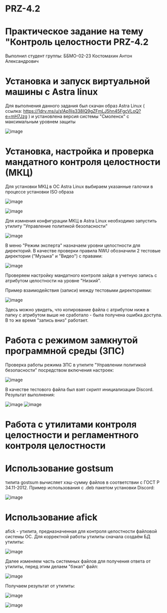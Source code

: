 # PRZ-4.2
# Практическое задание на тему "Контроль целостности PRZ-4.2
Выполнил студент группы: ББМО-02-23 Костомахин Антон Александрович
# Установка и запуск виртуальной машины с Astra linux
Для выполнения данного задания был скачан образ Astra Linux ( ссылка: https://1drv.ms/u/s!Ap1Ijs338IQ9gZFmLJ5hn45FgcVLoQ?e=mH7Jzg ) и установлена версия системы "Смоленск" с максимальным уровнем защиты

![image](https://github.com/KOSTILET/PRZ-4.2/assets/64083435/fd4c6ac8-f695-45e1-b25c-938fce443faf)
# Установка, настройка и проверка мандатного контроля целостности (МКЦ)
Для установки МКЦ в ОС Astra Linux выбираем указанные галочки в процессе установки ISO образа

![image](https://github.com/KOSTILET/PRZ-4.2/assets/64083435/d3eb75bc-adae-4c8e-8533-75266e5f08e6)

![image](https://github.com/KOSTILET/PRZ-4.2/assets/64083435/7667451d-380b-4f05-abee-bd549967dcf4)

Для измнения конфигурации МКЦ в Astra Linux необходимо запустить утилиту "Управление политикой безопасности"

![image](https://github.com/KOSTILET/PRZ-4.2/assets/64083435/bdb07ebd-bdb5-4738-8920-88d71309c370)

В меню "Режим эксперта" назначаем уровни целостности для директорий. В качестве проверки правила NWU обозначили 2 тестовые директории ("Музыка" и "Видео") с правами:

![image](https://github.com/KOSTILET/PRZ-4.2/assets/64083435/2fd0f01e-e7c5-43a7-b74a-699b1252ca8b)

Проверяем настройку мандатного контроля зайдя в учетную запись с атрибутом целостности на уровне "Низкий".

Пример взаимодействия (записи) между тестовыми директориями:

![image](https://github.com/KOSTILET/PRZ-4.2/assets/64083435/f0090c9e-d7ce-4e05-87b5-48cf61e5d1ab)

Здесь можно увидеть, что копирование файла с атрибутом ниже в папку с атрибутом выше не сработало - была получена ошибка доступа. В то же время "запись вниз" работает.

# Работа с режимом замкнутой программной среды (ЗПС)
Проверка работы режима ЗПС в утилите "Управлении политикой безопасности" посредством включения настроек:

![image](https://github.com/KOSTILET/PRZ-4.2/assets/64083435/3ab5255e-3e66-47b3-ac20-be964a5c64ed)

В качестве тестового файла был взят скрипт инициализации Discord. Результат выполнения:

![image](https://github.com/KOSTILET/PRZ-4.2/assets/64083435/4c76e877-c002-4ef1-932a-c97c7f18ce62)
![image](https://github.com/KOSTILET/PRZ-4.2/assets/64083435/006cf11f-f62b-4aa2-b13c-4c078c460062)

# Работа с утилитами контроля целостности и регламентного контроля целостности
# Использование gostsum
тилита gostsum вычисляет хэш-сумму файлов в соответствии с ГОСТ Р 34.11-2012. Пример использования с .deb пакетом установки Discord:

![image](https://github.com/KOSTILET/PRZ-4.2/assets/64083435/a77717e9-1096-48df-82b8-996aaefc5e59)

# Использование afick
afick - утилита, предназначенная для контроля целостности файловой системы ОС. Для корректной работы утилиты сначала создаём БД утилиты:

![image](https://github.com/KOSTILET/PRZ-4.2/assets/64083435/71b44844-b9a9-42f8-a562-05eed62f3636)

Далее изменяем часть системных файлов для получения ответа от утилиты, перед этим делаем "бэкап" файл:

![image](https://github.com/KOSTILET/PRZ-4.2/assets/64083435/76f99e5d-6c22-454a-abad-4c82a9f4d176)

Получаем результат от утилиты:

![image](https://github.com/KOSTILET/PRZ-4.2/assets/64083435/04a965ec-d043-4991-8061-f36a1eb9ff3a)

![image](https://github.com/KOSTILET/PRZ-4.2/assets/64083435/a5633706-2985-4fc5-bddc-5dd312947ab3)
